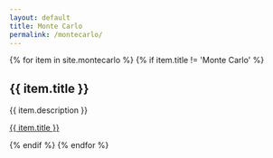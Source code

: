 ```yaml
---
layout: default
title: Monte Carlo
permalink: /montecarlo/
---
```


{% for item in site.montecarlo %}
  {% if item.title != 'Monte Carlo' %}
  <h2>{{ item.title }}</h2>
  <p>{{ item.description }}</p>
  <p><a href="https://anazli.github.io/randomThoughts{{ item.url }}">{{ item.title }}</a></p>
  {% endif %}
{% endfor %}

